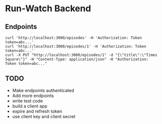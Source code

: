 # Run-Watch Backend

## Endpoints

```
curl 'http://localhost:3000/episodes' -H 'Authorization: Token token=abc...'
curl 'http://localhost:3000/episodes/1' -H 'Authorization: Token token=abc...'
curl -X PUT "http://localhost:3000/episodes/1" -d "{\"title\":\"Times Square\"}" -H "Content-Type: application/json" -H "Authorization: Token token=abc..."
```

## TODO

+ Make endpoints authenticated
+ Add more endpoints
+ write test code
+ build a client app
+ expire and refresh token
+ use client key and client secret
